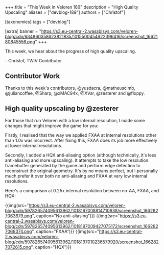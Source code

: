 +++
title = "This Week In Veloren 189"
description = "High Quality Upscaling"
aliases = ["devblog-189"]
authors = ["Christof"]

[taxonomies]
tags = ["devblog"]

[extra]
banner = "https://s3.eu-central-2.wasabisys.com/veloren-blog/cdn/634860358623821835/1015500454622396416/screenshot_1662180845556.png"
+++

This week, we hear about the progress of high quality upscaling.

\- Christof, TWiV Contributor

## Contributor Work

Thanks to this week's contributors, @yusdacra, @matheusclmb, @juliancoffee,
@Sharp, @xMAC94x, @XVar, @zesterer and @floppy.

## High quality upscaling by @zesterer

For those that run Veloren with a low internal resolution, I made some changes
that might improve the game for you:

Firstly, I realised that the way we applied FXAA at internal resolutions other
than 1.0x was incorrect.  After fixing this, FXAA does its job more effectively
at lower internal resolutions.

Secondly, I added a HQX anti-aliasing option (although technically, it's less
anti-aliasing and more upscaling).  It attempts to take the low resolution
framebuffer generated by the game and perform edge detection to reconstruct the
original geometry.  It's by no means perfect, but I personally much prefer it
over both no anti-aliasing and FXAA at very low internal resolutions.

Here's a comparison at 0.25x internal resolution between no-AA, FXAA, and HQX:

{{img(src="https://s3.eu-central-2.wasabisys.com/veloren-blog/cdn/597826574095613962/1018197008814710938/screenshot_1662827063679.png", caption="No anti-aliasing")}}
{{img(src="https://s3.eu-central-2.wasabisys.com/veloren-blog/cdn/597826574095613962/1018197009427075172/screenshot_1662827068374.png", caption="FXAA")}}
{{img(src="https://s3.eu-central-2.wasabisys.com/veloren-blog/cdn/597826574095613962/1018197010236579920/screenshot_1662827072615.png", caption="HQX")}}

